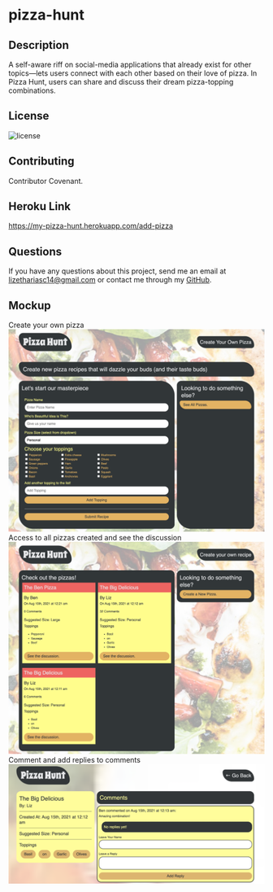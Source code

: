 # pizza-hunt

## Description
 A self-aware riff on social-media applications that already exist for other topics—lets users connect with each other based on their love of pizza. In Pizza Hunt, users can share and discuss their dream pizza-topping combinations.

## License
![license](https://img.shields.io/badge/license-MIT-brightgreen)

## Contributing
Contributor Covenant.

## Heroku Link 
https://my-pizza-hunt.herokuapp.com/add-pizza

## Questions
If you have any questions about this project, send me an email at lizethariasc14@gmail.com or contact me through my [GitHub](https://github.com/lizariasc).

## Mockup 
Create your own pizza
![Mock-up](mockup.png)
Access to all pizzas created and see the discussion
![Mock-up](mockup2.png)
Comment and add replies to comments
![Mock-up](mockup3.png)